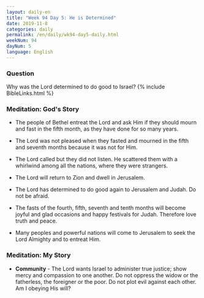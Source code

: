 ```yaml
---
layout: daily-en
title: "Week 94 Day 5: He is Determined"
date: 2019-11-8 
categories: daily
permalink: /en/daily/wk94-day5-daily.html
weekNum: 94
dayNum: 5
language: English
---
```


### Question     
Why was the Lord determined to do good to Israel?
{% include BibleLinks.html %} 

### Meditation: God's Story   
+ The people of Bethel entreat the Lord and ask Him if they should mourn and fast in the fifth month, as they have done for so many years. 

+ The Lord was not pleased when they fasted and mourned in the fifth and seventh months because it was not for Him. 

+ The Lord called but they did not listen. He scattered them with a whirlwind among all the nations, where they were strangers. 

+ The Lord will return to Zion and dwell in Jerusalem. 

+ The Lord has determined to do good again to Jerusalem and Judah. Do not be afraid. 

+ The fasts of the fourth, fifth, seventh and tenth months will become joyful and glad occasions and happy festivals for Judah. Therefore love truth and peace. 

+ Many peoples and powerful nations will come to Jerusalem to seek the Lord Almighty and to entreat Him. 

### Meditation: My Story   
+ **Community** - The Lord wants Israel to administer true justice; show mercy and compassion to one another. Do not oppress the widow or the fatherless, the foreigner or the poor. Do not plot evil against each other. Am I obeying His will? 
